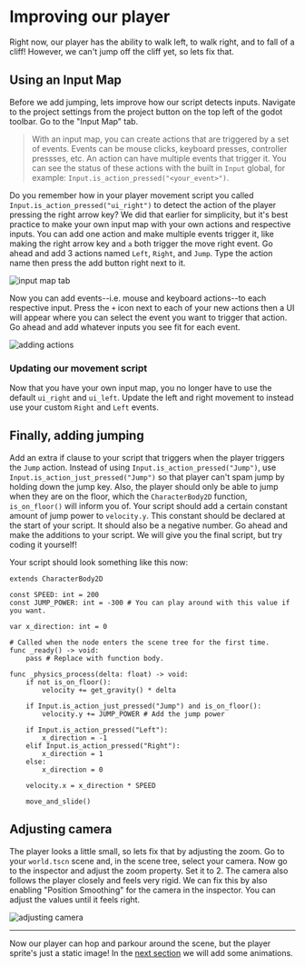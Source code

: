 # Improving our player

Right now, our player has the ability to walk left, to walk right, and to fall of a cliff! However, we can't jump off the cliff yet, so lets fix that.

## Using an Input Map

Before we add jumping, lets improve how our script detects inputs. Navigate to the project settings from the project button on the top left of the godot toolbar. Go to the "Input Map" tab.    

> With an input map, you can create actions that are triggered by a set of events. Events can be mouse clicks, keyboard presses, controller pressses, etc. An action can have multiple events that trigger it. You can see the status of these actions with the built in `Input` global, for example: `Input.is_action_pressed("<your_event>")`.

Do you remember how in your player movement script you called `Input.is_action_pressed("ui_right")` to detect the action of the player pressing the right arrow key? We did that earlier for simplicity, but it's best practice to make your own input map with your own actions and respective inputs. You can add one action and make multiple events trigger it, like making the right arrow key and `a` both trigger the move right event. Go ahead and add 3 actions named `Left`, `Right`, and `Jump`. Type the action name then press the add button right next to it. 

![input map tab](../images/section-3/adding-actions.png) 


Now you can add events--i.e. mouse and keyboard actions--to each respective input. Press the `+` icon next to each of your new actions then a UI will appear where you can select the event you want to trigger that action. Go ahead and add whatever inputs you see fit for each event.    

![adding actions](../images/section-3/adding-events.png) 


### Updating our movement script

Now that you have your own input map, you no longer have to use the default `ui_right` and `ui_left`. Update the left and right movement to instead use your custom `Right` and `Left` events.


## Finally, adding jumping

Add an extra if clause to your script that triggers when the player triggers the `Jump` action. Instead of using `Input.is_action_pressed("Jump")`, use `Input.is_action_just_pressed("Jump")` so that player can't spam jump by holding down the jump key. Also, the player should only be able to jump when they are on the floor, which the `CharacterBody2D` function, `is_on_floor()` will inform you of. Your script should add a certain constant amount of jump power to `velocity.y`. This constant should be declared at the start of your script. It should also be a negative number. Go ahead and make the additions to your script. We will give you the final script, but try coding it yourself!


Your script should look something like this now:

```gdscript
extends CharacterBody2D

const SPEED: int = 200 
const JUMP_POWER: int = -300 # You can play around with this value if you want.

var x_direction: int = 0

# Called when the node enters the scene tree for the first time.
func _ready() -> void:
	pass # Replace with function body.

func _physics_process(delta: float) -> void:
	if not is_on_floor():
		velocity += get_gravity() * delta
	
	if Input.is_action_just_pressed("Jump") and is_on_floor():
		velocity.y += JUMP_POWER # Add the jump power
	
	if Input.is_action_pressed("Left"):
		x_direction = -1
	elif Input.is_action_pressed("Right"):
		x_direction = 1
	else:
		x_direction = 0
	
	velocity.x = x_direction * SPEED

	move_and_slide()
```


## Adjusting camera

The player looks a little small, so lets fix that by adjusting the zoom. Go to your `world.tscn` scene and, in the scene tree, select your camera. Now go to the inspector and adjust the zoom property. Set it to 2. The camera also follows the player closely and feels very rigid. We can fix this by also enabling "Position Smoothing" for the camera in the inspector. You can adjust the values until it feels right.

![adjusting camera](../images/section-3/adjusting-camera.png)


---

Now our player can hop and parkour around the scene, but the player sprite's just a static image! In the [next section](./section-4.md) we will add some animations.
